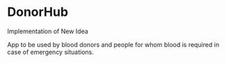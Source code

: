 # DonorHub
Implementation of New Idea

App to be used by blood donors and people for whom blood is required in case of emergency situations.


